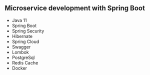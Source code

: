 ## Microservice development with Spring Boot
- Java 11
- Spring Boot
- Spring Security
- Hibernate
- Spring Cloud
- Swagger
- Lombok
- PostgreSql
- Redis Cache
- Docker



